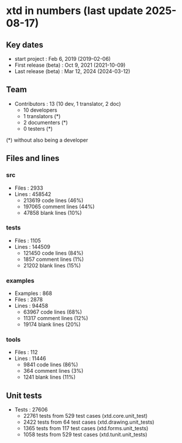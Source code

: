 # xtd in numbers (last update 2025-08-17)

## Key dates

* start project : Feb 6, 2019 (2019-02-06)
* First release (beta) : Oct 9, 2021 (2021-10-09)
* Last release (beta) : Mar 12, 2024 (2024-03-12)

## Team

* Contributors : 13 (10 dev, 1 translator, 2 doc)
  * 10 developers
  *  1 translators (*)
  *  2 documenters (*)
  *  0 testers (*)

(*) without also being a developer

## Files and lines

### src

* Files : 2933
* Lines : 458542
  * 213619 code lines (46%)
  * 197065 comment lines (44%)
  *  47858 blank lines (10%)

### tests

* Files : 1105
* Lines : 144509
  * 121450 code lines (84%)
  *   1857 comment lines (1%)
  *  21202 blank lines (15%)

### examples

* Examples : 868
* Files : 2878
* Lines : 94458
  * 63967 code lines (68%)
  * 11317 comment lines (12%)
  * 19174 blank lines (20%)

### tools

* Files : 112
* Lines : 11446
  * 9841 code lines (86%)
  *  364 comment lines (3%)
  * 1241 blank lines (11%)
  
## Unit tests

* Tests : 27606
   * 22761 tests from 529 test cases (xtd.core.unit_test)
   *  2422 tests from  64 test cases (xtd.drawing.unit_tests)
   *  1365 tests from 117 test cases (xtd.forms.unit_tests)
   *  1058 tests from 529 test cases (xtd.tunit.unit_tests)
